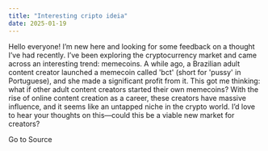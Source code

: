 ```yaml
---
title: "Interesting cripto ideia"
date: 2025-01-19
---
```


Hello everyone! I’m new here and looking for some feedback on a thought I’ve had recently. I’ve been exploring the cryptocurrency market and came across an interesting trend: memecoins. A while ago, a Brazilian adult content creator launched a memecoin called 'bct' (short for 'pussy' in Portuguese), and she made a significant profit from it. This got me thinking: what if other adult content creators started their own memecoins? With the rise of online content creation as a career, these creators have massive influence, and it seems like an untapped niche in the crypto world. I’d love to hear your thoughts on this—could this be a viable new market for creators?

Go to Source

